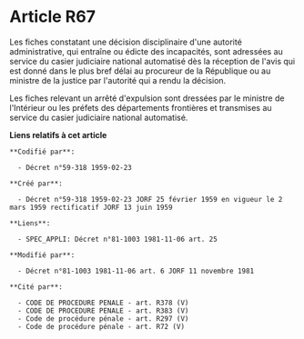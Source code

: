 # Article R67

Les fiches constatant une décision disciplinaire d'une autorité administrative, qui entraîne ou édicte des incapacités, sont
adressées au service du casier judiciaire national automatisé dès la réception de l'avis qui est donné dans le plus bref
délai au procureur de la République ou au ministre de la justice par l'autorité qui a rendu la décision.

Les fiches relevant un arrêté d'expulsion sont dressées par le ministre de l'Intérieur ou les préfets des départements
frontières et transmises au service du casier judiciaire national automatisé.

**Liens relatifs à cet article**

	**Codifié par**:

	  - Décret n°59-318 1959-02-23

	**Créé par**:

	  - Décret n°59-318 1959-02-23 JORF 25 février 1959 en vigueur le 2 mars 1959 rectificatif JORF 13 juin 1959

	**Liens**:

	  - SPEC_APPLI: Décret n°81-1003 1981-11-06 art. 25

	**Modifié par**:

	  - Décret n°81-1003 1981-11-06 art. 6 JORF 11 novembre 1981

	**Cité par**:

	  - CODE DE PROCEDURE PENALE - art. R378 (V)
	  - CODE DE PROCEDURE PENALE - art. R383 (V)
	  - Code de procédure pénale - art. R297 (V)
	  - Code de procédure pénale - art. R72 (V)

